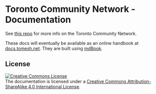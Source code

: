 # Toronto Community Network - Documentation

See [this repo](https://github.com/tomeshnet/toronto-community-network) for more info on the Toronto Community Network.

These docs will eventually be available as an online handbook at [docs.tomesh.net](https://docs.tomesh.net/). They are built using [mdBook](https://github.com/rust-lang/mdBook).

## License

<a rel="license" href="http://creativecommons.org/licenses/by-sa/4.0/"><img alt="Creative Commons License" style="border-width:0" src="https://i.creativecommons.org/l/by-sa/4.0/88x31.png" /></a><br />The documentation is licensed under a <a rel="license" href="http://creativecommons.org/licenses/by-sa/4.0/">Creative Commons Attribution-ShareAlike 4.0 International License</a>.
